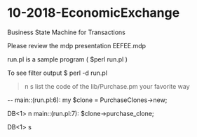 # 10-2018-EconomicExchange

Business State Machine for Transactions

Please review the mdp presentation EEFEE.mdp

run.pl is a sample program ( $perl run.pl )

To see filter output
$ perl -d run.pl
>n
>s
list the code of the lib/Purchase.pm your favorite way

--
main::(run.pl:6):	my $clone = PurchaseClones->new;

  DB<1> n
main::(run.pl:7):	$clone->purchase_clone;

DB<1> s
